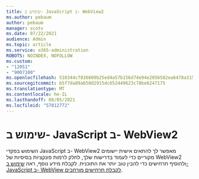 ```yaml
---
title: שימוש ב- JavaScript ב- WebView2
ms.author: pebaum
author: pebaum
manager: scotv
ms.date: 07/22/2021
audience: Admin
ms.topic: article
ms.service: o365-administration
ROBOTS: NOINDEX, NOFOLLOW
ms.custom:
- "12051"
- "9007100"
ms.openlocfilehash: 510344cf836609b25ed4a57b156d74e94e2056582ea6478a315d34697ddf5048
ms.sourcegitcommit: b5f7da89a650d2915dc652449623c78be6247175
ms.translationtype: MT
ms.contentlocale: he-IL
ms.lasthandoff: 08/05/2021
ms.locfileid: "57812772"
---
```

# <a name="use-javascript-in-webview2"></a>שימוש ב- JavaScript ב- WebView2

השימוש בפקדי JavaScript ב- WebView2 מאפשר לך להתאים אישית יישומים מקוריים כדי לעמוד בדרישות שלך, לחלק לרמות פונקציות בסיסיות של WebView2 ולהוסיף תרחישים כדי להבין טוב יותר את התוכנית. לקבלת מידע נוסף, ראה [שימוש ב- JavaScript ב- WebView לקבלת תרחישים מורחבים](/microsoft-edge/webview2/how-to/javascript).
